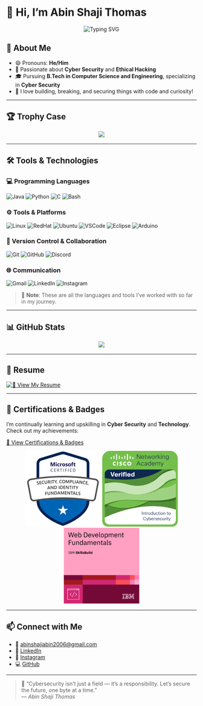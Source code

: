# 👋 Hi, I’m Abin Shaji Thomas
<p align="center">
  <img src="https://readme-typing-svg.demolab.com?font=Fira+Code&size=20&duration=2000&pause=1000&color=00FF00&center=true&vCenter=true&width=500&lines=Cyber+Security+Researcher;Ethical+Hacker;CSE+Student+%7C+Specilalising+Cybersecuirty;GitHub+Addict+%7C+Tech+Explorer;Building+%26+Breaking+in+the+Digital+World" alt="Typing SVG" />
</p>


## 📘 About Me

- 😄 Pronouns: **He/Him**  
- 👀 Passionate about **Cyber Security** and **Ethical Hacking**  
- 🎓 Pursuing **B.Tech in Computer Science and Engineering**, specializing in **Cyber Security**  
- 🚀 I love building, breaking, and securing things with code and curiosity!

---

## 🏆 Trophy Case

<div align="center">
  <img src="https://github-profile-trophy.vercel.app/?username=Abin-Shaji-Thomas&theme=darkhub&row=1&margin-w=15&margin-h=15" />
</div>

---

## 🛠️ Tools & Technologies

### 💻 Programming Languages
![Java](https://skillicons.dev/icons?i=java)
![Python](https://skillicons.dev/icons?i=py)
![C](https://skillicons.dev/icons?i=c)
![Bash](https://skillicons.dev/icons?i=bash)

### ⚙️ Tools & Platforms
![Linux](https://skillicons.dev/icons?i=linux)
![RedHat](https://skillicons.dev/icons?i=redhat)
![Ubuntu](https://skillicons.dev/icons?i=ubuntu)
![VSCode](https://skillicons.dev/icons?i=vscode)
![Eclipse](https://skillicons.dev/icons?i=eclipse)
![Arduino](https://skillicons.dev/icons?i=arduino)

### 🔗 Version Control & Collaboration
![Git](https://skillicons.dev/icons?i=git)
![GitHub](https://skillicons.dev/icons?i=github)
![Discord](https://skillicons.dev/icons?i=discord)

### 🌐 Communication
![Gmail](https://skillicons.dev/icons?i=gmail)
![LinkedIn](https://skillicons.dev/icons?i=linkedin)
![Instagram](https://skillicons.dev/icons?i=instagram)

> 📌 **Note**: These are all the languages and tools I’ve worked with so far in my journey.

---

## 📊 GitHub Stats

<div align="center">
  <img src="https://github-readme-stats.vercel.app/api?username=Abin-Shaji-Thomas&show_icons=true&theme=dark&hide_border=false" />
</div>

---

## 📄 Resume

[![📄 View My Resume](https://img.shields.io/badge/Resume-Click%20Here-blue?style=for-the-badge&logo=adobeacrobatreader)](https://github.com/Abin-Shaji-Thomas/Abin-Shaji-Thomas/blob/main/Resume.pdf)

---

## 🏅 Certifications & Badges

I’m continually learning and upskilling in **Cyber Security** and **Technology**. Check out my achievements:

[🔗 View Certifications & Badges](https://github.com/Abin-Shaji-Thomas/Certifications-and-Badges)

<div align="center">
  <img src="https://github.com/Abin-Shaji-Thomas/Certifications-and-Badges/blob/main/Certifications%20and%20Badges/Microsoft%20Secuirty%2CCompliance%20and%20Identity%20Fundamentals%20Badge.png?raw=true" width="200" />
  <img src="https://github.com/Abin-Shaji-Thomas/Certifications-and-Badges/blob/main/Certifications%20and%20Badges/Cisco%20Introduction%20to%20Cybersecuirty%20Badge.png?raw=true" width="200" />
  <img src="https://github.com/Abin-Shaji-Thomas/Certifications-and-Badges/blob/main/Certifications%20and%20Badges/IBM%20web%20development%20Fundamentals%20Badge.png?raw=true" width="200" />
</div>

---

## 📫 Connect with Me

- 📧 [abinshajiabin2006@gmail.com](mailto:abinshajiabin2006@gmail.com)
- 💼 [LinkedIn](https://www.linkedin.com/in/abin-shaji-thomas/)
- 📸 [Instagram](https://www.instagram.com/abin_shaji_thomas/)
- 💻 [GitHub](https://github.com/Abin-Shaji-Thomas)

---

> 🔐 “Cybersecurity isn’t just a field — it’s a responsibility. Let’s secure the future, one byte at a time.”  
> — *Abin Shaji Thomas*
